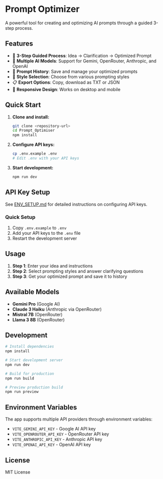 # Prompt Optimizer

A powerful tool for creating and optimizing AI prompts through a guided 3-step process.

## Features

- 🎯 **3-Step Guided Process**: Idea → Clarification → Optimized Prompt
- 🤖 **Multiple AI Models**: Support for Gemini, OpenRouter, Anthropic, and OpenAI
- 💾 **Prompt History**: Save and manage your optimized prompts
- 🎨 **Style Selection**: Choose from various prompting styles
- 📋 **Export Options**: Copy, download as TXT or JSON
- 📱 **Responsive Design**: Works on desktop and mobile

## Quick Start

1. **Clone and install:**
   ```bash
   git clone <repository-url>
   cd Prompt_Optimiser
   npm install
   ```

2. **Configure API keys:**
   ```bash
   cp .env.example .env
   # Edit .env with your API keys
   ```

3. **Start development:**
   ```bash
   npm run dev
   ```

## API Key Setup

See [ENV_SETUP.md](./ENV_SETUP.md) for detailed instructions on configuring API keys.

### Quick Setup
1. Copy `.env.example` to `.env`
2. Add your API keys to the `.env` file
3. Restart the development server

## Usage

1. **Step 1**: Enter your idea and instructions
2. **Step 2**: Select prompting styles and answer clarifying questions
3. **Step 3**: Get your optimized prompt and save it to history

## Available Models

- **Gemini Pro** (Google AI)
- **Claude 3 Haiku** (Anthropic via OpenRouter)
- **Mistral 7B** (OpenRouter)
- **Llama 3 8B** (OpenRouter)

## Development

```bash
# Install dependencies
npm install

# Start development server
npm run dev

# Build for production
npm run build

# Preview production build
npm run preview
```

## Environment Variables

The app supports multiple API providers through environment variables:

- `VITE_GEMINI_API_KEY` - Google AI API key
- `VITE_OPENROUTER_API_KEY` - OpenRouter API key
- `VITE_ANTHROPIC_API_KEY` - Anthropic API key
- `VITE_OPENAI_API_KEY` - OpenAI API key

## License

MIT License
